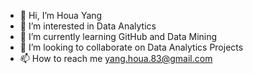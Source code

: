 - 👋 Hi, I’m Houa Yang
- 👀 I’m interested in Data Analytics
- 🌱 I’m currently learning GitHub and Data Mining
- 💞️ I’m looking to collaborate on Data Analytics Projects
- 📫 How to reach me yang.houa.83@gmail.com

<!---
huasyaj/huasyaj is a ✨ special ✨ repository because its `README.md` (this file) appears on your GitHub profile.
You can click the Preview link to take a look at your changes.
--->

